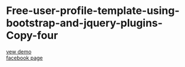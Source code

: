 # Free-user-profile-template-using-bootstrap-and-jquery-plugins-Copy-four
<a href="http://webi4u.com/web/article/Free-user-profile-template-using-bootstrap-and-jquery-plugins-Copy-four/page/8">
vew demo
</a>
<br/>
<a href="https://www.facebook.com/Webi4u-670245179977567">facebook page</a>

